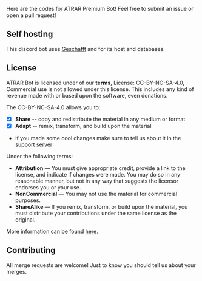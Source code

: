 Here are the codes for ATRAR Premium Bot! Feel free to submit an issue or open a pull request!

## Self hosting
This discord bot uses [Geschafft](https://geschafft.co/) and for its host and databases.

## License
ATRAR Bot is licensed under of our **terms**, License: CC-BY-NC-SA-4.0, Commercial use is not allowed under this license. This includes any kind of revenue made with or based upon the software, even donations.

The CC-BY-NC-SA-4.0 allows you to:
- [x] **Share** -- copy and redistribute the material in any medium or format
- [x] **Adapt** -- remix, transform, and build upon the material
- if you made some cool changes make sure to tell us about it in the [support server](https://discord.gg/fnD5DqrU3x)


Under the following terms:
- **Attribution** — You must give appropriate credit, provide a link to the license, and indicate if changes were made. You may do so in any reasonable manner, but not in any way that suggests the licensor endorses you or your use.
- **NonCommercial** — You may not use the material for commercial purposes. 
- **ShareAlike** — If you remix, transform, or build upon the material, you must distribute your contributions under the same license as the original.

More information can be found [here](https://creativecommons.org/licenses/by-nc-sa/4.0/).

## Contributing
All merge requests are welcome! Just to know you should tell us about your merges.
